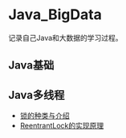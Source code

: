 # Java_BigData
记录自己Java和大数据的学习过程。

## Java基础

## Java多线程
- [锁的种类与介绍](MD/Java/thread/java-lock.md)
- [ReentrantLock的实现原理](MD/Java/thread/ReentrantLock.md)
